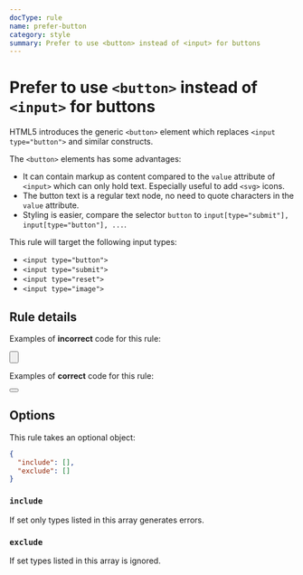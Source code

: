 ```yaml
---
docType: rule
name: prefer-button
category: style
summary: Prefer to use <button> instead of <input> for buttons
---
```


# Prefer to use `<button>` instead of `<input>` for buttons

HTML5 introduces the generic `<button>` element which replaces `<input type="button">` and similar constructs.

The `<button>` elements has some advantages:

- It can contain markup as content compared to the `value` attribute of `<input>` which can only hold text. Especially useful to add `<svg>` icons.
- The button text is a regular text node, no need to quote characters in the `value` attribute.
- Styling is easier, compare the selector `button` to `input[type="submit"], input[type="button"], ...`.

This rule will target the following input types:

- `<input type="button">`
- `<input type="submit">`
- `<input type="reset">`
- `<input type="image">`

## Rule details

Examples of **incorrect** code for this rule:

<validate name="incorrect" rules="prefer-button">
	<input type="button">
</validate>

Examples of **correct** code for this rule:

<validate name="correct" rules="prefer-button">
	<button type="button"></button>
</validate>

## Options

This rule takes an optional object:

```json
{
  "include": [],
  "exclude": []
}
```

### `include`

If set only types listed in this array generates errors.

### `exclude`

If set types listed in this array is ignored.
